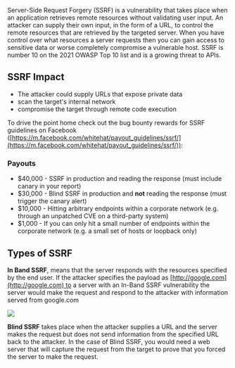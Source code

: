 Server-Side Request Forgery (SSRF) is a vulnerability that takes place when an application retrieves remote resources without validating user input. An attacker can supply their own input, in the form of a URL, to control the remote resources that are retrieved by the targeted server. When you have control over what resources a server requests then you can gain access to sensitive data or worse completely compromise a vulnerable host. SSRF is number 10 on the 2021 OWASP Top 10 list and is a growing threat to APIs.

## SSRF Impact
- The attacker could supply URLs that expose private data
- scan the target's internal network
- compromise the target through remote code execution

To drive the point home check out the bug bounty rewards for SSRF guidelines on Facebook ([https://m.facebook.com/whitehat/payout_guidelines/ssrf/](https://m.facebook.com/whitehat/payout_guidelines/ssrf/)):
### Payouts

- $40,000 - SSRF in production and reading the response (must include canary in your report)
- $30,000 - Blind SSRF in production and **not** reading the response (must trigger the canary alert)
- $10,000 - Hitting arbitrary endpoints within a corporate network (e.g. through an unpatched CVE on a third-party system)
- $1,000 - If you can only hit a small number of endpoints within the corporate network (e.g. a small set of hosts or loopback only)

## Types of SSRF
**In Band SSRF**, means that the server responds with the resources specified by the end user. If the attacker specifies the payload as [http://google.com](http://google.com) to a server with an In-Band SSRF vulnerability the server would make the request and respond to the attacker with information served from google.com

![](Pasted%20image%2020250711183146.png)

**Blind SSRF** takes place when the attacker supplies a URL and the server makes the request but does not send information from the specified URL back to the attacker. In the case of Blind SSRF, you would need a web server that will capture the request from the target to prove that you forced the server to make the request.

